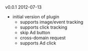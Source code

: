 
v0.0.1 2012-07-13
  * initial version of plugin
    - supports image/event tracking
    - supports click tracking
    - skip Ad button
    - cross-domain request
    - supports Ad click

  